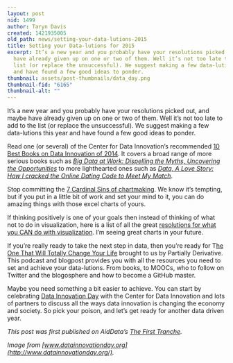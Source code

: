 ```yaml
---
layout: post
nid: 1499
author: Taryn Davis
created: 1421935005
old_path: news/setting-your-data-lutions-2015
title: Setting your Data-lutions for 2015
excerpt: It’s a new year and you probably have your resolutions picked out, and maybe
  have already given up on one or two of them. Well it’s not too late to add to the
  list (or replace the unsuccessful). We suggest making a few data-lutions this year
  and have found a few good ideas to ponder.
thumbnail: assets/post-thumbnails/data_day.png
thumbnail-fid: "6165"
thumbnail-alt: ""
---
```


It’s a new year and you probably have your resolutions picked out, and maybe have already given up on one or two of them. Well it’s not too late to add to the list (or replace the unsuccessful). We suggest making a few data-lutions this year and have found a few good ideas to ponder.

Read one (or several) of the Center for Data Innovation’s recommended [10 Best Books on Data Innovation of 2014](http://www.datainnovation.org/2014/12/the-10-best-books-on-data-innovation-of-2014/). It covers a broad range of more serious books such as *[Big Data at Work: Dispelling the Myths, Uncovering the Opportunities](http://www.amazon.com/gp/product/1422168166/ref=as_li_ss_tl?ie=UTF8&camp=1789&creative=390957&creativeASIN=1422168166&linkCode=as2&tag=centfordatain-20)* to more lighthearted ones such as *[Data, A Love Story: How I cracked the Online Dating Code to Meet My Match](http://www.amazon.com/gp/product/B00IGZ08JO/ref=as_li_qf_sp_asin_il_tl?ie=UTF8&camp=1789&creative=9325&creativeASIN=B00IGZ08JO&linkCode=as2&tag=centfordatain-20&linkId=L2JC7ODKMPPCDUPX)*.

Stop committing the [7 Cardinal Sins of chartmaking](http://blog.visual.ly/7-cardinal-sins-of-chartmaking/). We know it’s tempting, but if you put in a little bit of work and set your mind to it, you can do amazing things with those excel charts of yours.

If thinking positively is one of your goals then instead of thinking of what not to do in visualization, here is a list of all the great [resolutions for what you CAN do with visualization](http://annkemery.com/resolutions/). I’m seeing great charts in your future.

If you’re really ready to take the next step in data, then you’re ready for T[he One That Will Totally Change Your Life](http://www.partiallyderivative.com/news/2015/1/9/episode-9-the-one-that-will-totally-change-your-life) brought to us by Partially Derivative. This podcast and blogpost provides you with all the resources you need to set and achieve your data-lutions. From books, to MOOCs, who to follow on Twitter and the blogosphere and how to become a GitHub master.

Maybe you need something a bit easier to achieve. You can start by celebrating [Data Innovation Day](http://www.datainnovationday.org/) with the Center for Data Innovation and lots of partners to discuss all the ways data innovation is changing the economy and society. So pick your poison, and let’s get ready for another data driven year.


*This post was first published on AidData’s [The First Tranche](http://aiddata.org/blog/this-week-setting-your-data-lutions-for-2015-project-pulse-returns).*

*Image from [www.datainnovationday.org](http://www.datainnovationday.org/).*
